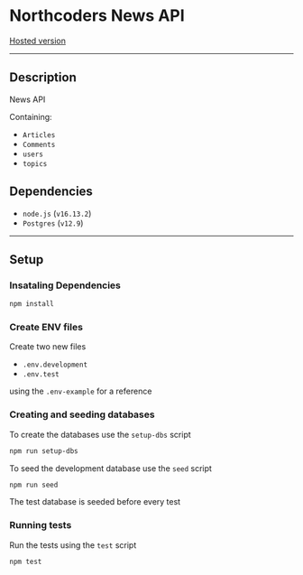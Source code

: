 # Northcoders News API

[Hosted version](https://beeps-nc-news.herokuapp.com/api)

---

## Description

News API

Containing:

- `Articles`
- `Comments`
- `users`
- `topics`

## Dependencies

- `node.js` (`v16.13.2`)
- `Postgres` (`v12.9`)

---

## Setup

### Insataling Dependencies

```bash
npm install
```

### Create ENV files

Create two new files

- `.env.development`
- `.env.test`

using the `.env-example` for a reference

### Creating and seeding databases

To create the databases use the `setup-dbs` script

```bash
npm run setup-dbs
```

To seed the development database use the `seed` script

```bash
npm run seed
```

The test database is seeded before every test

### Running tests

Run the tests using the `test` script

```bash
npm test
```
